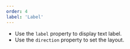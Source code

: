 ```yaml
---
order: 4
label: 'Label'
---
```


- Use the `label` property to display text label.
- Use the `direction` property to set the layout.
